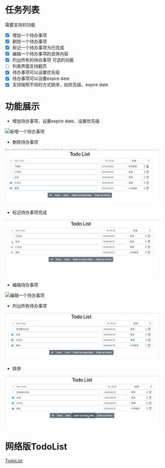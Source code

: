 # 任务列表
需要支持的功能
- [x] 增加一个待办事项
- [x] 删除一个待办事项
- [x] 标记一个待办事项为已完成
- [x] 编辑一个待办事项的具体内容
- [x] 列出所有的待办事项
可选的功能
- [ ] 列表界面支持翻页
- [x] 待办事项可以设置优先级
- [x] 待办事项可以设置expire date
- [x] 支持按照不同的方式排序，如优先级，expire date

# 功能展示
- 增加待办事项、设置expire date、设置优先级

![新增一个待办事项](media/15366498288755/%E6%96%B0%E5%A2%9E%E4%B8%80%E4%B8%AA%E5%BE%85%E5%8A%9E%E4%BA%8B%E9%A1%B9.gif)
- 删除待办事项

![删除一个待办事项](media/15366498288755/%E5%88%A0%E9%99%A4%E4%B8%80%E4%B8%AA%E5%BE%85%E5%8A%9E%E4%BA%8B%E9%A1%B9.gif)

- 标记待办事项完成

![标记一个待办事项为已完成](media/15366498288755/%E6%A0%87%E8%AE%B0%E4%B8%80%E4%B8%AA%E5%BE%85%E5%8A%9E%E4%BA%8B%E9%A1%B9%E4%B8%BA%E5%B7%B2%E5%AE%8C%E6%88%90.gif)

- 编辑待办事项

![编辑一个待办事项](media/15366498288755/%E7%BC%96%E8%BE%91%E4%B8%80%E4%B8%AA%E5%BE%85%E5%8A%9E%E4%BA%8B%E9%A1%B9.gif)

- 列出所有待办事项

![列出所有待办事项](media/15366498288755/%E5%88%97%E5%87%BA%E6%89%80%E6%9C%89%E5%BE%85%E5%8A%9E%E4%BA%8B%E9%A1%B9.gif)

- 排序

![排序](media/15366498288755/%E6%8E%92%E5%BA%8F.gif)


# 网络版TodoList
[TodoList](http://173.255.211.231:5000/)